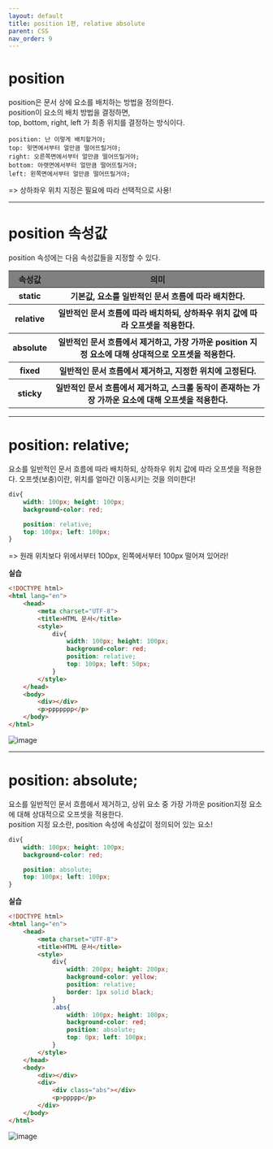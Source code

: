 ```yaml
---
layout: default
title: position 1편, relative absolute
parent: CSS
nav_order: 9
---
```


# position  
position은 문서 상에 요소를 배치하는 방법을 정의한다.  
position이 요소의 배치 방법을 결정하면,  
top, bottom, right, left 가 최종 위치를 결정하는 방식이다.  
```
position: 난 이렇게 배치할거야;
top: 윗면에서부터 얼만큼 떨어뜨릴거야;
right: 오른쪽면에서부터 얼만큼 떨어뜨릴거야;
bottom: 아랫면에서부터 얼만큼 떨어뜨릴거야;
left: 왼쪽면에서부터 얼만큼 떨어뜨릴거야;
```  
=> 상하좌우 위치 지정은 필요에 따라 선택적으로 사용!  

<hr>  

# position 속성값  
position 속성에는 다음 속성값들을 지정할 수 있다.  

<table>
    <tr>
        <th style="background-color: gray;">속성값</th>
        <th style="background-color: gray;">의미</th>
    </tr>
    <tr>
        <th>static</th>
        <th>기본값, 요소를 일반적인 문서 흐름에 따라 배치한다.</th>
    </tr>
    <tr>
        <th>relative</th>
        <th>일반적인 문서 흐름에 따라 배치하되, 상하좌우 위치 값에 따라 오프셋을 적용한다.</th>
    </tr>
    <tr>
        <th>absolute</th>
        <th>
            일반적인 문서 흐름에서 제거하고,
            가장 가까운 position 지정 요소에 대해 상대적으로 오프셋을 적용한다.
        </th>
    </tr>
    <tr>
        <th>fixed</th>
        <th>일반적인 문서 흐름에서 제거하고, 지정한 위치에 고정된다.</th>
    </tr>
    <tr>
        <th>sticky</th>
        <th>
            일반적인 문서 흐름에서 제거하고,
            스크롤 동작이 존재하는 가장 가까운 요소에 대해 오프셋을 적용한다.
        </th>
    </tr>
</table>  

<hr>  

# position: relative;  
요소를 일반적인 문서 흐름에 따라 배치하되, 상하좌우 위치 값에 따라 오프셋을 적용한다. 오프셋(보충)이란, 위치를 얼마간 이동시키는 것을 의미한다!  

```css
div{
    width: 100px; height: 100px;
    background-color: red;

    position: relative;
    top: 100px; left: 100px;
}
```  
=> 원래 위치보다 위에서부터 100px, 왼쪽에서부터 100px 떨어져 있어라!  

**실습**  
````html
<!DOCTYPE html>
<html lang="en">
    <head>
        <meta charset="UTF-8">
        <title>HTML 문서</title>
        <style>
            div{
                width: 100px; height: 100px;
                background-color: red;
                position: relative;
                top: 100px; left: 50px;
            }
        </style>
    </head>
    <body>
        <div></div>
        <p>ppppppp</p>
    </body>
</html>
````  
![image](https://github.com/jjsok73379/Java/assets/114732330/c8ed231b-a9ce-4b8f-b330-024bd1285446)  

<hr>  

# position: absolute;  
요소를 일반적인 문서 흐름에서 제거하고, 상위 요소 중 가장 가까운 position지정 요소에 대해 상대적으로 오프셋을 적용한다.  
position 지정 요소란, position 속성에 속성값이 정의되어 있는 요소!  
```css
div{
    width: 100px; height: 100px;
    background-color: red;

    position: absolute;
    top: 100px; left: 100px;
}
```  

**실습**  
````html
<!DOCTYPE html>
<html lang="en">
    <head>
        <meta charset="UTF-8">
        <title>HTML 문서</title>
        <style>
            div{
                width: 200px; height: 200px;
                background-color: yellow;
                position: relative;
                border: 1px solid black;
            }
            .abs{
                width: 100px; height: 100px;
                background-color: red;
                position: absolute;
                top: 0px; left: 100px;
            }
        </style>
    </head>
    <body>
        <div></div>
        <div>
            <div class="abs"></div>
            <p>ppppp</p>
        </div>
    </body>
</html>
````  
![image](https://github.com/jjsok73379/Java/assets/114732330/4db13d24-a8e2-4226-8264-76d930660bc6)